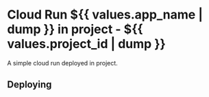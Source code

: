 # Cloud Run ${{ values.app_name | dump }}  in project - ${{ values.project_id | dump }}

A simple cloud run deployed in project.

## Deploying

